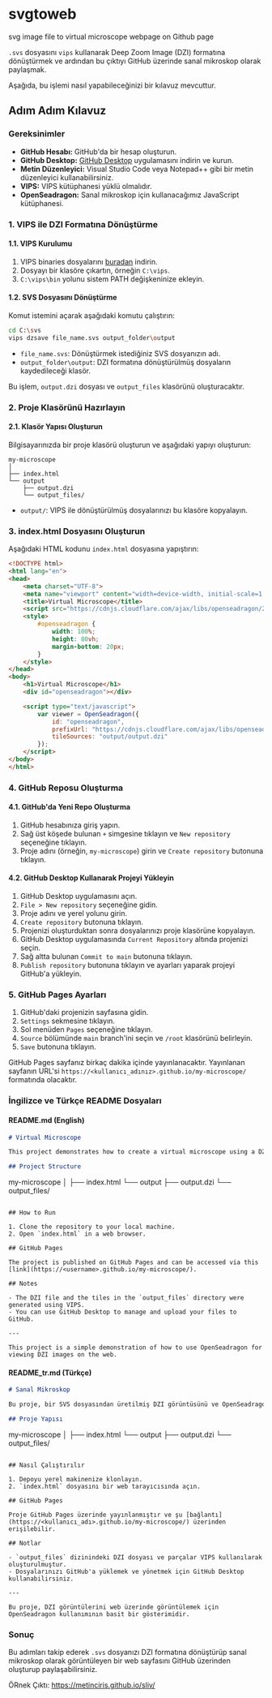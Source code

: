 # svgtoweb
svg image file to virtual microscope webpage on Github page

 `.svs` dosyasını `vips` kullanarak Deep Zoom Image (DZI) formatına dönüştürmek ve ardından bu çıktıyı GitHub üzerinde sanal mikroskop olarak paylaşmak. 
 
 Aşağıda, bu işlemi nasıl yapabileceğinizi  bir kılavuz mevcuttur.

## Adım Adım Kılavuz

### Gereksinimler

- **GitHub Hesabı:** GitHub'da bir hesap oluşturun.
- **GitHub Desktop:** [GitHub Desktop](https://desktop.github.com/) uygulamasını indirin ve kurun.
- **Metin Düzenleyici:** Visual Studio Code veya Notepad++ gibi bir metin düzenleyici kullanabilirsiniz.
- **VIPS:** VIPS kütüphanesi yüklü olmalıdır.
- **OpenSeadragon:** Sanal mikroskop için kullanacağımız JavaScript kütüphanesi.

### 1. VIPS ile DZI Formatına Dönüştürme

#### 1.1. VIPS Kurulumu

1. VIPS binaries dosyalarını [buradan](https://github.com/libvips/build-win64-mxe/releases) indirin.
2. Dosyayı bir klasöre çıkartın, örneğin `C:\vips`.
3. `C:\vips\bin` yolunu sistem PATH değişkeninize ekleyin.

#### 1.2. SVS Dosyasını Dönüştürme

Komut istemini açarak aşağıdaki komutu çalıştırın:

```bash
cd C:\svs
vips dzsave file_name.svs output_folder\output
```

- `file_name.svs`: Dönüştürmek istediğiniz SVS dosyanızın adı.
- `output_folder\output`: DZI formatına dönüştürülmüş dosyaların kaydedileceği klasör.

Bu işlem, `output.dzi` dosyası ve `output_files` klasörünü oluşturacaktır.

### 2. Proje Klasörünü Hazırlayın

#### 2.1. Klasör Yapısı Oluşturun

Bilgisayarınızda bir proje klasörü oluşturun ve aşağıdaki yapıyı oluşturun:

```
my-microscope
│
├── index.html
└── output
    ├── output.dzi
    └── output_files/
```

- `output/`: VIPS ile dönüştürülmüş dosyalarınızı bu klasöre kopyalayın.

### 3. index.html Dosyasını Oluşturun

Aşağıdaki HTML kodunu `index.html` dosyasına yapıştırın:

```html
<!DOCTYPE html>
<html lang="en">
<head>
    <meta charset="UTF-8">
    <meta name="viewport" content="width=device-width, initial-scale=1.0">
    <title>Virtual Microscope</title>
    <script src="https://cdnjs.cloudflare.com/ajax/libs/openseadragon/2.4.2/openseadragon.min.js"></script>
    <style>
        #openseadragon {
            width: 100%;
            height: 80vh;
            margin-bottom: 20px;
        }
    </style>
</head>
<body>
    <h1>Virtual Microscope</h1>
    <div id="openseadragon"></div>

    <script type="text/javascript">
        var viewer = OpenSeadragon({
            id: "openseadragon",
            prefixUrl: "https://cdnjs.cloudflare.com/ajax/libs/openseadragon/2.4.2/images/",
            tileSources: "output/output.dzi"
        });
    </script>
</body>
</html>
```

### 4. GitHub Reposu Oluşturma

#### 4.1. GitHub'da Yeni Repo Oluşturma

1. GitHub hesabınıza giriş yapın.
2. Sağ üst köşede bulunan `+` simgesine tıklayın ve `New repository` seçeneğine tıklayın.
3. Proje adını (örneğin, `my-microscope`) girin ve `Create repository` butonuna tıklayın.

#### 4.2. GitHub Desktop Kullanarak Projeyi Yükleyin

1. GitHub Desktop uygulamasını açın.
2. `File > New repository` seçeneğine gidin.
3. Proje adını ve yerel yolunu girin.
4. `Create repository` butonuna tıklayın.
5. Projenizi oluşturduktan sonra dosyalarınızı proje klasörüne kopyalayın.
6. GitHub Desktop uygulamasında `Current Repository` altında projenizi seçin.
7. Sağ altta bulunan `Commit to main` butonuna tıklayın.
8. `Publish repository` butonuna tıklayın ve ayarları yaparak projeyi GitHub'a yükleyin.

### 5. GitHub Pages Ayarları

1. GitHub'daki projenizin sayfasına gidin.
2. `Settings` sekmesine tıklayın.
3. Sol menüden `Pages` seçeneğine tıklayın.
4. `Source` bölümünde `main` branch'ini seçin ve `/root` klasörünü belirleyin.
5. `Save` butonuna tıklayın.

GitHub Pages sayfanız birkaç dakika içinde yayınlanacaktır. Yayınlanan sayfanın URL'si `https://<kullanıcı_adınız>.github.io/my-microscope/` formatında olacaktır.

### İngilizce ve Türkçe README Dosyaları

#### README.md (English)

```markdown
# Virtual Microscope

This project demonstrates how to create a virtual microscope using a DZI image generated from an SVS file and OpenSeadragon. You can explore the image in detail as if you're using a real microscope.

## Project Structure

```
my-microscope
│
├── index.html
└── output
    ├── output.dzi
    └── output_files/
```

## How to Run

1. Clone the repository to your local machine.
2. Open `index.html` in a web browser.

## GitHub Pages

The project is published on GitHub Pages and can be accessed via this [link](https://<username>.github.io/my-microscope/).

## Notes

- The DZI file and the tiles in the `output_files` directory were generated using VIPS.
- You can use GitHub Desktop to manage and upload your files to GitHub.

---

This project is a simple demonstration of how to use OpenSeadragon for viewing DZI images on the web.
```

#### README_tr.md (Türkçe)

```markdown
# Sanal Mikroskop

Bu proje, bir SVS dosyasından üretilmiş DZI görüntüsünü ve OpenSeadragon'u kullanarak nasıl sanal mikroskop oluşturabileceğinizi gösterir. Görüntüyü gerçek bir mikroskop kullanıyormuş gibi detaylı inceleyebilirsiniz.

## Proje Yapısı

```
my-microscope
│
├── index.html
└── output
    ├── output.dzi
    └── output_files/
```

## Nasıl Çalıştırılır

1. Depoyu yerel makinenize klonlayın.
2. `index.html` dosyasını bir web tarayıcısında açın.

## GitHub Pages

Proje GitHub Pages üzerinde yayınlanmıştır ve şu [bağlantı](https://<kullanıcı_adı>.github.io/my-microscope/) üzerinden erişilebilir.

## Notlar

- `output_files` dizinindeki DZI dosyası ve parçalar VIPS kullanılarak oluşturulmuştur.
- Dosyalarınızı GitHub'a yüklemek ve yönetmek için GitHub Desktop kullanabilirsiniz.

---

Bu proje, DZI görüntülerini web üzerinde görüntülemek için OpenSeadragon kullanımının basit bir gösterimidir.
```

### Sonuç

Bu adımları takip ederek `.svs` dosyanızı DZI formatına dönüştürüp sanal mikroskop olarak görüntüleyen bir web sayfasını GitHub üzerinden oluşturup paylaşabilirsiniz.

ÖRnek Çıktı: https://metinciris.github.io/sliv/
